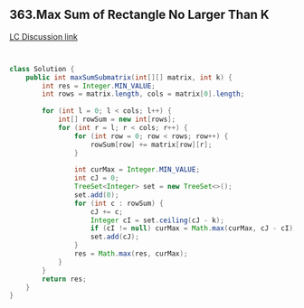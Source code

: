 ## 363.Max Sum of Rectangle No Larger Than K ##

[LC Discussion link](https://leetcode.com/problems/max-sum-of-rectangle-no-larger-than-k/discuss/83599/Accepted-C%2B%2B-codes-with-explanation-and-references)

![]()

```java

class Solution {
    public int maxSumSubmatrix(int[][] matrix, int k) {
        int res = Integer.MIN_VALUE;
        int rows = matrix.length, cols = matrix[0].length;
        
        for (int l = 0; l < cols; l++) {
            int[] rowSum = new int[rows];
            for (int r = l; r < cols; r++) {
                for (int row = 0; row < rows; row++) {
                    rowSum[row] += matrix[row][r];
                }
                
                int curMax = Integer.MIN_VALUE;                
                int cJ = 0;
                TreeSet<Integer> set = new TreeSet<>();               
                set.add(0);
                for (int c : rowSum) {
                    cJ += c;
                    Integer cI = set.ceiling(cJ - k);
                    if (cI != null) curMax = Math.max(curMax, cJ - cI);
                    set.add(cJ);
                }
                res = Math.max(res, curMax);
            }
        }
        return res;
    }
}

```
